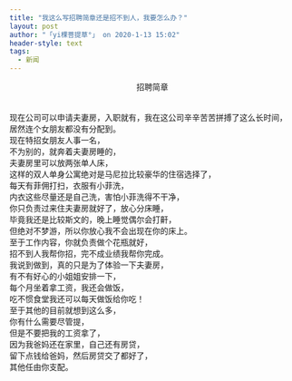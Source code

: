 ```yaml
---
title: "我这么写招聘简章还是招不到人，我要怎么办？"
layout: post
author: "「yi棵菩提草°」 on 2020-1-13 15:02"
header-style: text
tags:
  - 新闻
---
```


<head></head>
<body>
 <div align="center">
   招聘简章 
 </div>
 <br> 
 <br> 现在公司可以申请夫妻房，入职就有，我在这公司辛辛苦苦拼搏了这么长时间，
 <br> 居然连个女朋友都没有分配到。
 <br> 现在特招女朋友人事一名，
 <br> 不为别的，就奔着夫妻房睡的，
 <br> 夫妻房里可以放两张单人床，
 <br> 这样的双人单身公寓绝对是马尼拉比较豪华的住宿选择了，
 <br> 每天有菲佣打扫，衣服有小菲洗，
 <br> 内衣这些尽量还是自己洗，害怕小菲洗得不干净，
 <br> 你只负责过来住夫妻房就好了，放心分床睡，
 <br> 毕竟我还是比较斯文的，晚上睡觉偶尔会打鼾，
 <br> 但绝对不梦游，所以你放心我不会出现在你的床上。
 <br> 至于工作内容，你就负责做个花瓶就好，
 <br> 招不到人我帮你招，完不成业绩我帮你完成。
 <br> 我说到做到，真的只是为了体验一下夫妻房，
 <br> 有不有好心的小姐姐安排一下，
 <br> 每个月坐着拿工资，我还会做饭，
 <br> 吃不惯食堂我还可以每天做饭给你吃！
 <br> 至于其他的目前就想到这么多，
 <br> 你有什么需要尽管提，
 <br> 但是不要把我的工资拿了，
 <br> 因为我爸妈还在家里，自己还有房贷，
 <br> 留下点钱给爸妈，然后房贷交了都好了，
 <br> 其他任由你支配。
 <br> 
 <br> 
 <br>
</body>


